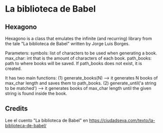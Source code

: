 # La biblioteca de Babel

## Hexagono
Hexagono is a class that emulates the infinite (and recurring) library
from the tale "La biblioteca de Babel" written by Jorge Luis Borges.

Parameters:
symbols: list of characters to be used when generating a book.
max_char: int that is the amount of characters of each book.
path_books: path to where books will be saved.
If path_books does not exist, it is created.

It has two main functions:
(1) generate_books(N) --> it generates N books of max_char length
and saves them to path_books.
(2) generate_until('a string to be matched') --> it generates books of
max_char length until the given string is found inside the book.

## Credits
Lee el cuento "La biblioteca de Babel" en
https://ciudadseva.com/texto/la-biblioteca-de-babel/
